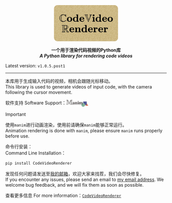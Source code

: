 <p align=center>
  <img  src="https://github.com/ZhuChongjing/CodeVideoRenderer/blob/main/README_files/logo.jpg" width="200" alt="Image Loading..."/>
</p>
<p align=center>
  <strong>
    一个用于渲染代码视频的Python库
  </strong>
  <br/>
  <strong>
    <i>A Python library for rendering code videos</i>
  </strong>
</p>

Latest version: `v1.0.5.post1`

--- 

本库用于生成输入代码的视频，相机会跟随光标移动。<br/>
This library is used to generate videos of input code, with the camera following the cursor movement.

软件支持 Software Support：[<img src="https://github.com/ZhuChongjing/CodeVideoRenderer/blob/main/README_files/manim.jpg" width="70" align="center" />](https://github.com/manimCommunity/manim)

> [!IMPORTANT]
> 使用`manim`进行动画渲染，使用前请确保`manim`能够正常运行。<br/>
Animation rendering is done with `manim`, please ensure `manim` runs properly before use.

命令行安装：<br/>
Command Line Installation：
```bash
pip install CodeVideoRenderer
```

发现任何问题请发送至[我的邮箱](mailto:zhuchongjing_pypi@163.com)，欢迎大家来找茬，我们会尽快修复。<br/>
If you encounter any issues, please send an email to [my email address](mailto:zhuchongjing_pypi@163.com). We welcome bug feedback, and we will fix them as soon as possible.

查看更多信息 For more information：[`CodeVideoRenderer`](https://github.com/ZhuChongjing/CodeVideoRenderer/wiki)
